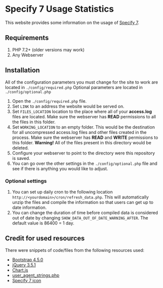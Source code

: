 # Specify 7 Usage Statistics
This website provides some information on the usage of [Specify 7](https://github.com/specify/specify7).

## Requirements
1. PHP 7.2+ (older versions may work)
1. Any Webserver

## Installation
All of the configuration parameters you must change for the site to work are located in `./config/required.php`
Optional parameters are located in `./config/optional.php`

1. Open the `./config/required.php` file.
1. Set `LINK` to an address the website would be served on.
1. Set `FILES_LOCATION` location to the place where all of your **access.log** files are located. Make sure the webserver has **READ** permissions to all the files in this folder.
1. Set `WORKING_LOCATION` to an empty folder. This would be the destination for all uncompressed access.log files and other files created in the process. Make sure the webserver has **READ** and **WRITE** permissions to this folder. **Warning!** All of the files present in this directory would be
 deleted.
1. Configure your webserver to point to the directory were this repository is saved.
1. You can go over the other settings in the `./config/optional.php` file and see if there is anything you would like to adjust.

### Optional settings
1. You can set up daily cron to the following location `http://<yourdomain>/cron/refresh_data.php`. This will automatically unzip the files and compile the information so that users can get up to date information.
1. You can change the duration of time before compiled data is considered out of date by changing `SHOW_DATA_OUT_OF_DATE_WARNING_AFTER`. The default value is 86400 = 1 day.

## Credit for used resources
There were snippets of code/files from the following resources used:
- [Bootstrap 4.5.0](https://github.com/twbs/bootstrap)
- [jQuery 3.5.1](https://github.com/jquery/jquery)
- [Chart.js](https://github.com/chartjs/Chart.js)
- [user_agent_strings.php](https://gist.github.com/maxxxxxdlp/f5977416b66000746f4abdf861caf1e3)
- [Specify 7 icon](https://sp7demofish.specifycloud.org/static/img/fav_icon.png)